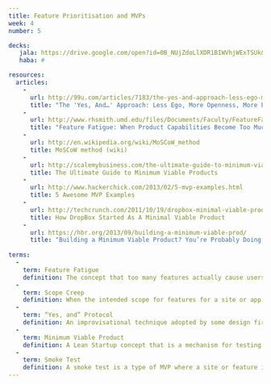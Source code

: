 ```yaml
---
title: Feature Prioritisation and MVPs
week: 4
number: 5

decks:
   jala: https://drive.google.com/open?id=0B_NUjZdoLlXDR1BIWVhjWExTSUk&authuser=0
   haba: #

resources:
  articles:
    -
      url: http://99u.com/articles/7183/the-yes-and-approach-less-ego-more-openness-more-possibility
      title: "The 'Yes, And…' Approach: Less Ego, More Openness, More Possibility"
    -
      url: http://www.rhsmith.umd.edu/files/Documents/Faculty/FeatureFatigueWhenProductCapabilitiesBecomeTooMuchOfAGoodThing.pdf
      title: "Feature Fatigue: When Product Capabilities Become Too Much of a Good Thing"
    -
      url: http://en.wikipedia.org/wiki/MoSCoW_method
      title: MoSCoW method (wiki)
    -
      url: http://scalemybusiness.com/the-ultimate-guide-to-minimum-viable-products/
      title: The Ultimate Guide to Minimum Viable Products
    -
      url: http://www.hackerchick.com/2013/02/5-mvp-examples.html
      title: 5 Awesome MVP Examples
    -
      url: http://techcrunch.com/2011/10/19/dropbox-minimal-viable-product/
      title: How DropBox Started As A Minimal Viable Product
    -
      url: https://hbr.org/2013/09/building-a-minimum-viable-prod/
      title: "Building a Minimum Viable Product? You’re Probably Doing it Wrong"
      
terms:
  -
    term: Feature Fatigue
    definition: The concept that too many features actually cause users to have a poorer experience with a product
  -
    term: Scope Creep
    definition: When the intended scope for features for a site or app gradually increases before launch.
  -
    term: “Yes, and” Protocol
    definition: An improvisational technique adopted by some design firms to facilitate open and positive brainstorming.
  -
    term: Minimum Viable Product
    definition: A Lean Startup concept that is a mechanism for testing and eliminating assumptions about a product with minimum effort and expense.
  -
    term: Smoke Test
    definition: A smoke test is a type of MVP where a site or feature is advertised before it is built. Interest in the feature or site is measured by how many users click on it and/or sign up.    
---
```

